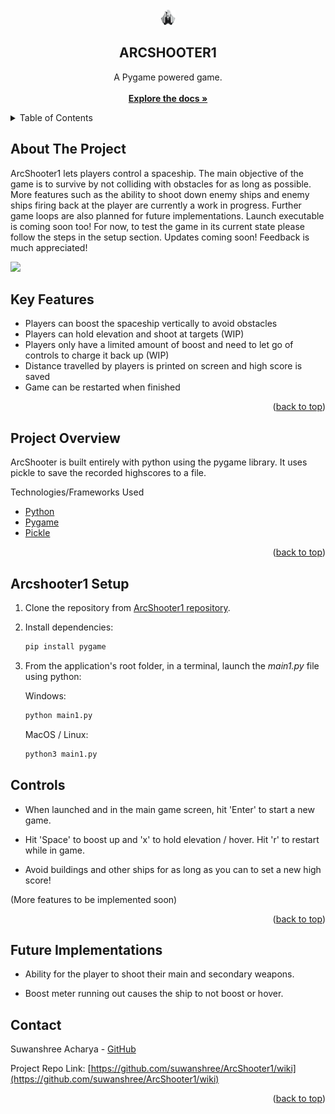 <div id="top"></div>

<!-- PROJECT LOGO -->
<br />
<div align="center">
  <!-- <a href="https://github.com/suwanshree/lyber"> -->
    <img src="assets/icon0.png" alt="Logo" width="24" height="24">
  </a>

<h2 align="center">ARCSHOOTER1</h2>

  <p align="center">
    A Pygame powered game.
    <br />
    <br />
    <a href="https://github.com/suwanshree/ArcShooter1/wiki"><strong>Explore the docs »</strong></a>
    <br />
  </p>
</div>

<!-- TABLE OF CONTENTS -->
<details>
  <summary>Table of Contents</summary>
  <ol>
    <li><a href="#about-the-project">About The Project</a></li>
    <li><a href="#key-features">Key Features</a></li>
    <li><a href="#project-overview">Project Overview</a></li>
    <li><a href="#arcshooter1-setup">Arcshooter1 Setup</a></li>
    <li><a href="#usage">Usage</a></li>
    <li><a href="#future-implementations">Future Implementations</a></li>
    <li><a href="#contact">Contact</a></li>
  </ol>
</details>

<!-- ABOUT THE PROJECT -->

## About The Project

ArcShooter1 lets players control a spaceship. The main objective of the game is to survive by not colliding with obstacles for as long as possible. More features such as the ability to shoot down enemy ships and enemy ships firing back at the player are currently a work in progress. Further game loops are also planned for future implementations. Launch executable is coming soon too! For now, to test the game in its current state please follow the steps in the setup section. Updates coming soon! Feedback is much appreciated!

<img src="assets/arc.gif" width=auto height=auto>

## Key Features

- Players can boost the spaceship vertically to avoid obstacles
- Players can hold elevation and shoot at targets (WIP)
- Players only have a limited amount of boost and need to let go of controls to charge it back up (WIP)
- Distance travelled by players is printed on screen and high score is saved
- Game can be restarted when finished

<p align="right">(<a href="#top">back to top</a>)</p>

<!-- BUILT WITH -->

## Project Overview

ArcShooter is built entirely with python using the pygame library. It uses pickle to save the recorded highscores to a file.

Technologies/Frameworks Used

- [Python](https://www.python.org/)
- [Pygame](https://www.pygame.org/docs/)
- [Pickle](https://docs.python.org/3/library/pickle.html)

<p align="right">(<a href="#top">back to top</a>)</p>

## Arcshooter1 Setup

1. Clone the repository from [ArcShooter1 repository](https://github.com/suwanshree/ArcShooter1.git).
2. Install dependencies:

   ```bash
   pip install pygame
   ```

3. From the application's root folder, in a terminal, launch the *main1.py* file using python:

   Windows:
   ```bash
   python main1.py
   ```

   MacOS / Linux:
   ```bash
   python3 main1.py
   ```


<!-- USAGE EXAMPLES -->

## Controls

- When launched and in the main game screen, hit 'Enter' to start a new game.

- Hit 'Space' to boost up and 'x' to hold elevation / hover. Hit 'r' to restart while in game.

- Avoid buildings and other ships for as long as you can to set a new high score!

(More features to be implemented soon)

<p align="right">(<a href="#top">back to top</a>)</p>

<!-- FUTURE IMPLEMENTATIONS -->

## Future Implementations

- Ability for the player to shoot their main and secondary weapons.

- Boost meter running out causes the ship to not boost or hover.

<!-- CONTACT -->

## Contact

Suwanshree Acharya - [GitHub](https://github.com/suwanshree)

Project Repo Link: [https://github.com/suwanshree/ArcShooter1/wiki](https://github.com/suwanshree/ArcShooter1/wiki)

<p align="right">(<a href="#top">back to top</a>)</p>
